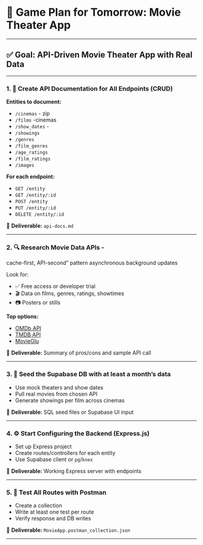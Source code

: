 # 🎯 Game Plan for Tomorrow: Movie Theater App

---

## ✅ Goal: API-Driven Movie Theater App with Real Data

---

### 1. 📝 Create API Documentation for All Endpoints (CRUD)

**Entities to document:**
- `/cinemas` - zip
- `/films` -cinemas
- `/show_dates` -
- `/showings`
- `/genres`
- `/film_genres`
- `/age_ratings`
- `/film_ratings`
- `/images`

**For each endpoint:**
- `GET /entity`
- `GET /entity/:id`
- `POST /entity`
- `PUT /entity/:id`
- `DELETE /entity/:id`

📁 **Deliverable:** `api-docs.md`

---

### 2. 🔍 Research Movie Data APIs - 

cache-first, API-second” pattern
asynchronous background updates

Look for:
- ✅ Free access or developer trial
- 🎬 Data on films, genres, ratings, showtimes
- 📷 Posters or stills

**Top options:**
- [OMDb API](https://www.omdbapi.com/)
- [TMDB API](https://www.themoviedb.org/documentation/api)
- [MovieGlu](https://developer.movieglu.com/)

📁 **Deliverable:** Summary of pros/cons and sample API call

---

### 3. 🧠 Seed the Supabase DB with at least a month’s data

- Use mock theaters and show dates
- Pull real movies from chosen API
- Generate showings per film across cinemas

📁 **Deliverable:** SQL seed files or Supabase UI input

---

### 4. ⚙️ Start Configuring the Backend (Express.js)

- Set up Express project
- Create routes/controllers for each entity
- Use Supabase client or `pg`/`knex`

📁 **Deliverable:** Working Express server with endpoints

---

### 5. 🔬 Test All Routes with Postman

- Create a collection
- Write at least one test per route
- Verify response and DB writes

📁 **Deliverable:** `MovieApp.postman_collection.json`

---
